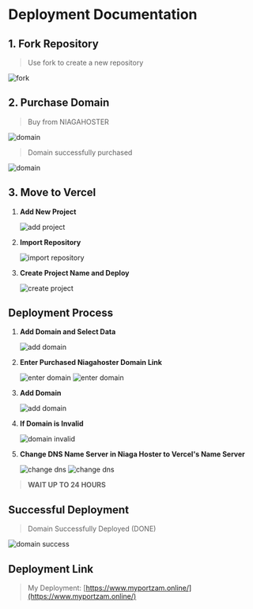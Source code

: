 # Deployment Documentation

## 1. Fork Repository

> Use fork to create a new repository

![fork](asset/G2.png)

## 2. Purchase Domain

> Buy from NIAGAHOSTER

![domain](asset/G3.png)

> Domain successfully purchased

![domain](asset/G4.png)

## 3. Move to Vercel

1. **Add New Project**

   ![add project](asset/G8.png)

2. **Import Repository**

   ![import repository](asset/G6.png)

3. **Create Project Name and Deploy**

   ![create project](asset/G7.png)

## Deployment Process

1. **Add Domain and Select Data**

   ![add domain](asset/G10.png)

2. **Enter Purchased Niagahoster Domain Link**

   ![enter domain](asset/G11.png)
   ![enter domain](asset/G12.png)

3. **Add Domain**

   ![add domain](asset/G13.png)

4. **If Domain is Invalid**

   ![domain invalid](asset/G14.png)

5. **Change DNS Name Server in Niaga Hoster to Vercel's Name Server**

   ![change dns](asset/G15.png)
   ![change dns](asset/G16.png)

> **WAIT UP TO 24 HOURS**

## Successful Deployment

> Domain Successfully Deployed (DONE)

![domain success](asset/G17.png)

## Deployment Link

> My Deployment: [https://www.myportzam.online/](https://www.myportzam.online/)
